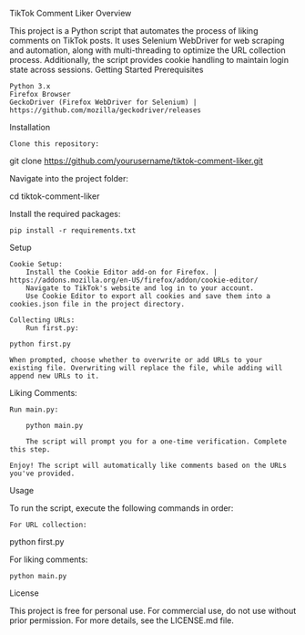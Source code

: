 TikTok Comment Liker
Overview

This project is a Python script that automates the process of liking comments on TikTok posts. It uses Selenium WebDriver for web scraping and automation, along with multi-threading to optimize the URL collection process. Additionally, the script provides cookie handling to maintain login state across sessions.
Getting Started
Prerequisites

    Python 3.x
    Firefox Browser
    GeckoDriver (Firefox WebDriver for Selenium) | https://github.com/mozilla/geckodriver/releases

Installation

    Clone this repository:

git clone https://github.com/yourusername/tiktok-comment-liker.git

Navigate into the project folder:

cd tiktok-comment-liker

Install the required packages:

    pip install -r requirements.txt

Setup

    Cookie Setup:
        Install the Cookie Editor add-on for Firefox. | https://addons.mozilla.org/en-US/firefox/addon/cookie-editor/
        Navigate to TikTok's website and log in to your account.
        Use Cookie Editor to export all cookies and save them into a cookies.json file in the project directory.

    Collecting URLs:
        Run first.py:

    python first.py

    When prompted, choose whether to overwrite or add URLs to your existing file. Overwriting will replace the file, while adding will append new URLs to it.

Liking Comments:

    Run main.py:

        python main.py

        The script will prompt you for a one-time verification. Complete this step.

    Enjoy! The script will automatically like comments based on the URLs you've provided.

Usage

To run the script, execute the following commands in order:

    For URL collection:


python first.py

For liking comments:

    python main.py

License

This project is free for personal use. For commercial use, do not use without prior permission. For more details, see the LICENSE.md file.
